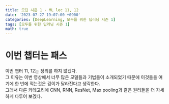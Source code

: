 ```yaml
---
title: 모딥 시즌 1 - ML lec 11, 12 
date: '2023-07-27 19:07:00 +0900'
categories: [DeepLearning, 모두를 위한 딥러닝 시즌 1]
tags: [모두를 위한 딥러닝 시즌 1]
math: true
---
```


# 이번 챕터는 패스 

이번 챕터 11, 12는 정리를 하지 않겠다.  
그 이유는 이번 영상에서 너무 많은 모델들과 기법들이 소개되었기 때문에 이것들을 여기에 한 번에 적는것은 깊이가 달라진다고 생각한다.  
그래서 다른 카테고리에 CNN, RNN, ResNet, Max pooling과 같은 원리들을 더 자세하게 다루어 보겠다.  

